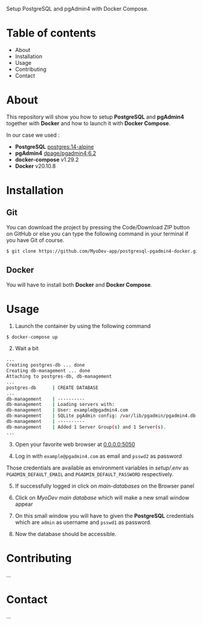 Setup PostgreSQL and pgAdmin4 with Docker Compose.

# Table of contents
- About
- Installation
- Usage
- Contributing
- Contact

# About
This repository will show you how to setup **PostgreSQL** and **pgAdmin4** together
with **Docker** and how to launch it with **Docker Compose**.

In our case we used :
- **PostgreSQL** [postgres:14-alpine](https://hub.docker.com/_/postgres)
- **pgAdmin4** [dpage/pgadmin4:6.2](https://hub.docker.com/r/dpage/pgadmin4)
- **docker-compose** v1.29.2
- **Docker** v20.10.8

# Installation

## Git
You can download the project by pressing the Code/Download ZIP button on GitHub or else you can type the following command in your terminal if you have Git of course.

```bash
$ git clone https://github.com/MyoDev-app/postgresql-pgadmin4-docker.git
```

## Docker
You will have to install both **Docker** and **Docker Compose**.


# Usage

1. Launch the container by using the following command
```bash
$ docker-compose up
```

2. Wait a bit
```bash
...
Creating postgres-db ... done
Creating db-management ... done
Attaching to postgres-db, db-management
...
postgres-db      | CREATE DATABASE
...
db-management    | ----------
db-management    | Loading servers with:
db-management    | User: example@pgadmin4.com
db-management    | SQLite pgAdmin config: /var/lib/pgadmin/pgadmin4.db
db-management    | ----------
db-management    | Added 1 Server Group(s) and 1 Server(s).
...
```

3. Open your favorite web browser at [0.0.0.0:5050](http://0.0.0.0:5050)

4. Log in with `example@pgadmin4.com` as email and `psswd2` as password

Those credentials are available as environment variables in *setup/.env*
as `PGADMIN_DEFAULT_EMAIL` and `PGADMIN_DEFAULT_PASSWORD` respectively.

5. If successfully logged in click on *main-databases* on the Browser panel

6. Click on *MyoDev main database* which will make a new small window appear
   
7. On this small window you will have to given the **PostgreSQL** credentials
   which are `admin` as username and `psswd1` as password.

8. Now the database should be accessible.


# Contributing
...

# Contact
...
